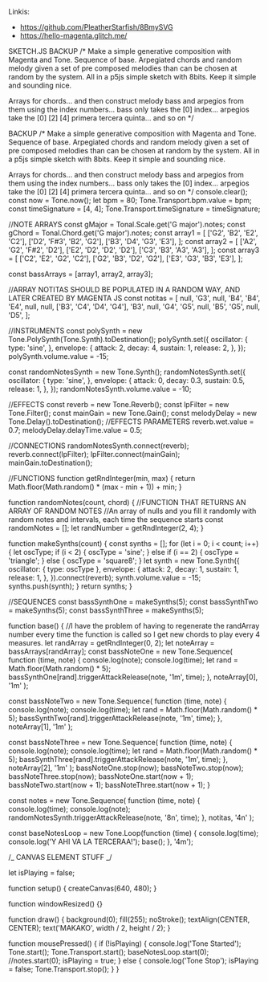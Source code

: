 Linkis:

- https://github.com/PleatherStarfish/8BmySVG
- https://hello-magenta.glitch.me/

SKETCH.JS BACKUP
/\*
Make a simple generative composition with Magenta and Tone. Sequence of base.
Arpegiated chords and random melody given a set of
pre composed melodies than can be chosen at random by the system.
All in a p5js simple sketch with 8bits. Keep it simple and sounding nice.

Arrays for chords...
and then construct melody bass and arpegios from them using the index numbers...
bass only takes the [0] index...
arpegios take the [0] [2] [4] primera tercera quinta...
and so on
\*/

BACKUP
/\*
Make a simple generative composition with Magenta and Tone. Sequence of base.
Arpegiated chords and random melody given a set of
pre composed melodies than can be chosen at random by the system.
All in a p5js simple sketch with 8bits. Keep it simple and sounding nice.

Arrays for chords...
and then construct melody bass and arpegios from them using the index numbers...
bass only takes the [0] index...
arpegios take the [0] [2] [4] primera tercera quinta...
and so on
\*/
console.clear();
const now = Tone.now();
let bpm = 80;
Tone.Transport.bpm.value = bpm;
const timeSignature = [4, 4];
Tone.Transport.timeSignature = timeSignature;

//NOTE ARRAYS
const gMajor = Tonal.Scale.get('G major').notes;
const gChord = Tonal.Chord.get('G major').notes;
const array1 = [
['G2', 'B2', 'E2', 'C2'],
['D2', 'F#3', 'B2', 'G2'],
['B3', 'D4', 'G3', 'E3'],
];
const array2 = [
['A2', 'G2', 'F#2', 'D2'],
['E2', 'D2', 'D2', 'D2'],
['C3', 'B3', 'A3', 'A3'],
];
const array3 = [
['C2', 'E2', 'G2', 'C2'],
['G2', 'B3', 'D2', 'G2'],
['E3', 'G3', 'B3', 'E3'],
];

const bassArrays = [array1, array2, array3];

//ARRAY NOTITAS SHOULD BE POPULATED IN A RANDOM WAY, AND LATER CREATED BY MAGENTA JS
const notitas = [
null,
'G3',
null,
'B4',
'B4',
'E4',
null,
null,
['B3', 'C4', 'D4', 'G4'],
'B3',
null,
'G4',
'G5',
null,
'B5',
'G5',
null,
'D5',
];

//INSTRUMENTS
const polySynth = new Tone.PolySynth(Tone.Synth).toDestination();
polySynth.set({
oscillator: {
type: 'sine',
},
envelope: {
attack: 2,
decay: 4,
sustain: 1,
release: 2,
},
});
polySynth.volume.value = -15;

const randomNotesSynth = new Tone.Synth();
randomNotesSynth.set({
oscillator: {
type: 'sine',
},
envelope: {
attack: 0,
decay: 0.3,
sustain: 0.5,
release: 1,
},
});
randomNotesSynth.volume.value = -10;

//EFFECTS
const reverb = new Tone.Reverb();
const lpFilter = new Tone.Filter();
const mainGain = new Tone.Gain();
const melodyDelay = new Tone.Delay().toDestination();
//EFFECTS PARAMETERS
reverb.wet.value = 0.7;
melodyDelay.delayTime.value = 0.5;

//CONNECTIONS
randomNotesSynth.connect(reverb);
reverb.connect(lpFilter);
lpFilter.connect(mainGain);
mainGain.toDestination();

//FUNCTIONS
function getRndInteger(min, max) {
return Math.floor(Math.random() \* (max - min + 1)) + min;
}

function randomNotes(count, chord) {
//FUNCTION THAT RETURNS AN ARRAY OF RANDOM NOTES
//An array of nulls and you fill it randomly with random notes and intervals, each time the sequence starts
const randomNotes = [];
let randNumber = getRndInteger(2, 4);
}

function makeSynths(count) {
const synths = [];
for (let i = 0; i < count; i++) {
let oscType;
if (i < 2) {
oscType = 'sine';
} else if (i == 2) {
oscType = 'triangle';
} else {
oscType = 'square8';
}
let synth = new Tone.Synth({
oscillator: { type: oscType },
envelope: {
attack: 2,
decay: 1,
sustain: 1,
release: 1,
},
}).connect(reverb);
synth.volume.value = -15;
synths.push(synth);
}
return synths;
}

//SEQUENCES
const bassSynthOne = makeSynths(5);
const bassSynthTwo = makeSynths(5);
const bassSynthThree = makeSynths(5);

function base() {
//I have the problem of having to regenerate the randArray number every time the function is called so I get new chords to play every 4 measures.
let randArray = getRndInteger(0, 2);
let noteArray = bassArrays[randArray];
const bassNoteOne = new Tone.Sequence(
function (time, note) {
console.log(note);
console.log(time);
let rand = Math.floor(Math.random() \* 5);
bassSynthOne[rand].triggerAttackRelease(note, '1m', time);
},
noteArray[0],
'1m'
);

const bassNoteTwo = new Tone.Sequence(
function (time, note) {
console.log(note);
console.log(time);
let rand = Math.floor(Math.random() \* 5);
bassSynthTwo[rand].triggerAttackRelease(note, '1m', time);
},
noteArray[1],
'1m'
);

const bassNoteThree = new Tone.Sequence(
function (time, note) {
console.log(note);
console.log(time);
let rand = Math.floor(Math.random() \* 5);
bassSynthThree[rand].triggerAttackRelease(note, '1m', time);
},
noteArray[2],
'1m'
);
bassNoteOne.stop(now);
bassNoteTwo.stop(now);
bassNoteThree.stop(now);
bassNoteOne.start(now + 1);
bassNoteTwo.start(now + 1);
bassNoteThree.start(now + 1);
}

const notes = new Tone.Sequence(
function (time, note) {
console.log(time);
console.log(note);
randomNotesSynth.triggerAttackRelease(note, '8n', time);
},
notitas,
'4n'
);

const baseNotesLoop = new Tone.Loop(function (time) {
console.log(time);
console.log('Y AHI VA LA TERCERAA!');
base();
}, '4m');

/_ CANVAS ELEMENT STUFF _/

let isPlaying = false;

function setup() {
createCanvas(640, 480);
}

function windowResized() {}

function draw() {
background(0);
fill(255);
noStroke();
textAlign(CENTER, CENTER);
text('MAKAKO', width / 2, height / 2);
}

function mousePressed() {
if (!isPlaying) {
console.log('Tone Started');
Tone.start();
Tone.Transport.start();
baseNotesLoop.start(0);
//notes.start(0);
isPlaying = true;
} else {
console.log('Tone Stop');
isPlaying = false;
Tone.Transport.stop();
}
}
